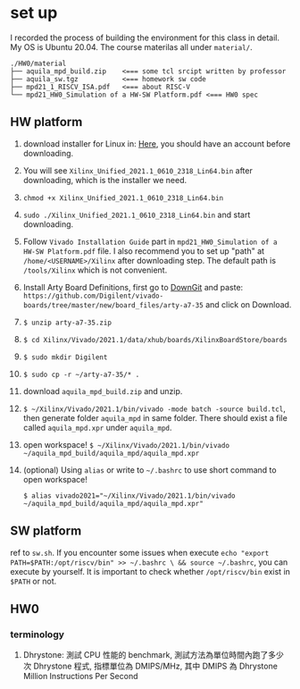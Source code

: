 # set up 

I recorded the process of building the environment for this class in detail. My OS is Ubuntu 20.04. The course materilas all under ```material/```.

```
./HW0/material
├── aquila_mpd_build.zip    <=== some tcl srcipt written by professor
├── aquila_sw.tgz           <=== homework sw code
├── mpd21_1_RISCV_ISA.pdf   <=== about RISC-V 
└── mpd21_HW0_Simulation of a HW-SW Platform.pdf <=== HW0 spec
```

## HW platform

1. download installer for Linux in: [Here](https://www.xilinx.com/support/download.html), you should have an account before downloading.
2. You will see ```Xilinx_Unified_2021.1_0610_2318_Lin64.bin``` after downloading, which is the installer we need.
3. ```chmod +x Xilinx_Unified_2021.1_0610_2318_Lin64.bin```
4. ```sudo ./Xilinx_Unified_2021.1_0610_2318_Lin64.bin``` and start downloading.
5. Follow ```Vivado Installation Guide``` part in ```mpd21_HW0_Simulation of a HW-SW Platform.pdf``` file. I also recommend you to set up "path" at ```/home/<USERNAME>/Xilinx``` after downloading step. The default path is ```/tools/Xilinx``` which is not convenient.
6. Install Arty Board Definitions, first go to [DownGit](https://downgit.github.io/#/home?url=https:%2F%2Fgithub.com%2FDigilent%2Fvivado-boards%2Ftree%2Fmaster%2Fnew%2Fboard_files%2Farty-a7-35) and paste: ```https://github.com/Digilent/vivado-boards/tree/master/new/board_files/arty-a7-35``` and click on Download.
7. ```$ unzip arty-a7-35.zip```
8. ```$ cd Xilinx/Vivado/2021.1/data/xhub/boards/XilinxBoardStore/boards```
9. ```$ sudo mkdir Digilent```
10. ```$ sudo cp -r ~/arty-a7-35/* . ```
11. download ```aquila_mpd_build.zip``` and unzip.
12. ```$ ~/Xilinx/Vivado/2021.1/bin/vivado -mode batch -source build.tcl```, then generate folder ```aquila_mpd``` in same folder. There should exist a file called ```aquila_mpd.xpr``` under ```aquila_mpd```.
13. open workspace! ```$ ~/Xilinx/Vivado/2021.1/bin/vivado ~/aquila_mpd_build/aquila_mpd/aquila_mpd.xpr```
14. (optional) Using ```alias``` or write to ```~/.bashrc``` to use short command to open workspace!

    ```
    $ alias vivado2021="~/Xilinx/Vivado/2021.1/bin/vivado ~/aquila_mpd_build/aquila_mpd/aquila_mpd.xpr"
    ```

## SW platform

ref to ```sw.sh```. If you encounter some issues when execute ```echo "export PATH=$PATH:/opt/riscv/bin" >> ~/.bashrc \
    && source ~/.bashrc```, you can execute by yourself. It is important to check whether ```/opt/riscv/bin``` exist in ```$PATH``` or not.

## HW0

### terminology

1. Dhrystone: 測試 CPU 性能的 benchmark, 測試方法為單位時間內跑了多少次 Dhrystone 程式, 指標單位為 DMIPS/MHz, 其中 DMIPS 為 Dhrystone Million Instructions Per Second